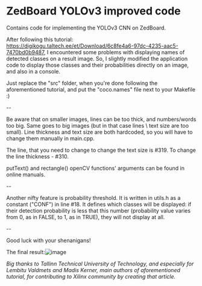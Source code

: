 # ZedBoard YOLOv3 improved code
Contains code for implementing the YOLOv3 CNN on ZedBoard.

After following this tutorial: https://digikogu.taltech.ee/et/Download/6c8fe4a6-97dc-4235-aac5-7470bd0b9487, I encountered some problems with displaying names of detected classes on a result image.
So, I slightly modified the application code to display those classes and their probabilities directly on an image, and also in a console.

Just replace the "src" folder, when you're done following the aforementioned tutorial, and put the "coco.names" file next to your Makefile :)

--

Be aware that on smaller images, lines can be too thick, and numbers/words too big. Same goes to big images (but in that case lines \ text size are too small). 
Line thickness and text size are both hardcoded, so you will have to change them manually in main.cpp. 

The line, that you need to change to change the text size is #319. 
To change the line thickness - #310.

putText() and rectangle() openCV functions' arguments can be found in online manuals.

--

Another nifty feature is probability threshold. It is written in utils.h as a constant ("CONF") in line #18. It defines which classes will be displayed: if their detection probability is less that this number (probability value varies from 0, as in FALSE, to 1, as in TRUE), they will not display at all.

--

Good luck with your shenanigans!

The final result:![image](https://user-images.githubusercontent.com/26542158/121598550-f87cf580-ca52-11eb-8cbe-d3fb8e6ffc20.png)

_Big thanks to Tallinn Technical University of Technology, and especially for Lembitu Valdmets and Madis Kerner, main authors of aforementioned tutorial, for contributing to Xilinx community by creating that article._
